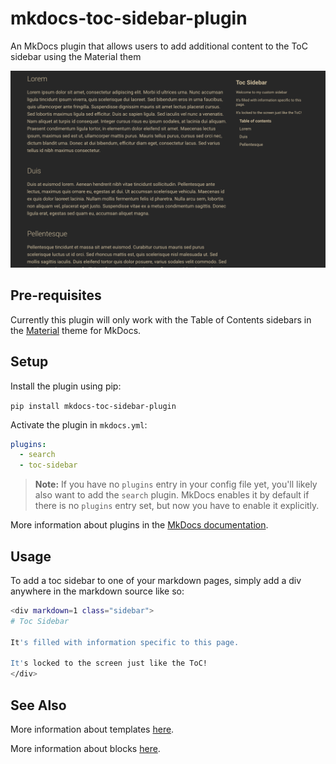 # mkdocs-toc-sidebar-plugin

An MkDocs plugin that allows users to add additional content to the ToC sidebar using the Material them 

![demo image](img/mkdocs-toc-sidebar.png)

## Pre-requisites

Currently this plugin will only work with the Table of Contents sidebars in the [Material](https://github.com/squidfunk/mkdocs-material) theme for MkDocs.

## Setup

Install the plugin using pip:

`pip install mkdocs-toc-sidebar-plugin`

Activate the plugin in `mkdocs.yml`:
```yaml
plugins:
  - search
  - toc-sidebar
```

> **Note:** If you have no `plugins` entry in your config file yet, you'll likely also want to add the `search` plugin. MkDocs enables it by default if there is no `plugins` entry set, but now you have to enable it explicitly.

More information about plugins in the [MkDocs documentation][mkdocs-plugins].

## Usage

To add a toc sidebar to one of your markdown pages, simply add a div anywhere in the markdown source like so:

```sh
<div markdown=1 class="sidebar">
# Toc Sidebar

It's filled with information specific to this page.

It's locked to the screen just like the ToC!
</div>
```

## See Also

More information about templates [here][mkdocs-template].

More information about blocks [here][mkdocs-block].

[mkdocs-plugins]: http://www.mkdocs.org/user-guide/plugins/
[mkdocs-template]: https://www.mkdocs.org/user-guide/custom-themes/#template-variables
[mkdocs-block]: https://www.mkdocs.org/user-guide/styling-your-docs/#overriding-template-blocks
